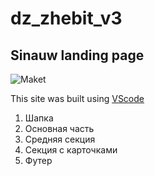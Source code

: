 # dz_zhebit_v3
## Sinauw landing page
![Maket](https://www.figma.com/file/mru2ovmywx83AH2ZSxuNqO/Sinaw-(flex-%2F-forms-%2F-position-%2F-hover)-(Copy)?node-id=101%3A2)

This site was built using [VScode](
https://code.visualstudio.com) 

1. Шапка
2. Основная часть
3. Средняя секция
4. Секция с карточками
5. Футер